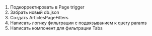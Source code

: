 1) Подкорректировать в Page trigger <div />
2) Забрать новый db.json
3) Создать ArticlesPageFilters
4) Написать логику фильтрации с подвязыванием к query params
5) Написать компонент для фильтрации Tabs
